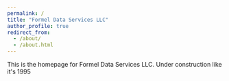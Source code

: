 ```yaml
---
permalink: /
title: "Formel Data Services LLC"
author_profile: true
redirect_from: 
  - /about/
  - /about.html
---
```


This is the homepage for Formel Data Services LLC. Under construction like it's 1995 
